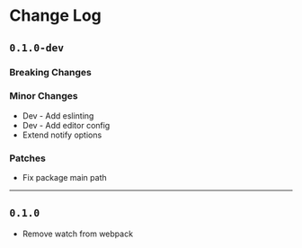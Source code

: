 # Change Log

## `0.1.0-dev`

### Breaking Changes

### Minor Changes
 - Dev - Add eslinting
 - Dev - Add editor config
 - Extend notify options

### Patches
 - Fix package main path

---
## `0.1.0`
 - Remove watch from webpack
